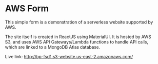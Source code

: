 # AWS Form

This simple form is a demonstration of a serverless website supported by AWS.

The site itself is created in ReactJS using MaterialUI. It is hosted by AWS S3, and uses AWS API Gateways/Lambda functions to handle API calls, which are linked to a MongoDB Atlas database.

Live link: http://bp-fsd1.s3-website.us-east-2.amazonaws.com/